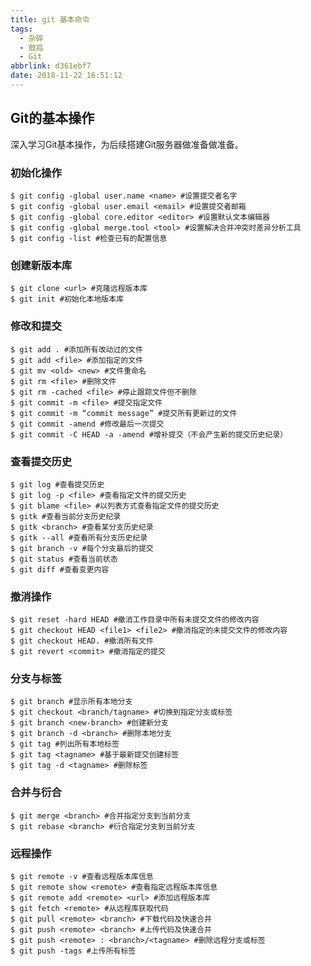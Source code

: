 ```yaml
---
title: git 基本命令
tags:
  - 杂碎
  - 鼓捣
  - Git
abbrlink: d361ebf7
date: 2018-11-22 16:51:12
---
```

## Git的基本操作

深入学习Git基本操作，为后续搭建Git服务器做准备做准备。

<!--more-->

### 初始化操作

    $ git config -global user.name <name> #设置提交者名字
    $ git config -global user.email <email> #设置提交者邮箱
    $ git config -global core.editor <editor> #设置默认文本编辑器
    $ git config -global merge.tool <tool> #设置解决合并冲突时差异分析工具
    $ git config -list #检查已有的配置信息


### 创建新版本库
    $ git clone <url> #克隆远程版本库
    $ git init #初始化本地版本库
### 修改和提交
    $ git add . #添加所有改动过的文件
    $ git add <file> #添加指定的文件
    $ git mv <old> <new> #文件重命名
    $ git rm <file> #删除文件
    $ git rm -cached <file> #停止跟踪文件但不删除
    $ git commit -m <file> #提交指定文件
    $ git commit -m “commit message” #提交所有更新过的文件
    $ git commit -amend #修改最后一次提交
    $ git commit -C HEAD -a -amend #增补提交（不会产生新的提交历史纪录）
### 查看提交历史
    $ git log #查看提交历史
    $ git log -p <file> #查看指定文件的提交历史
    $ git blame <file> #以列表方式查看指定文件的提交历史
    $ gitk #查看当前分支历史纪录
    $ gitk <branch> #查看某分支历史纪录
    $ gitk --all #查看所有分支历史纪录
    $ git branch -v #每个分支最后的提交
    $ git status #查看当前状态
    $ git diff #查看变更内容
### 撤消操作
    $ git reset -hard HEAD #撤消工作目录中所有未提交文件的修改内容
    $ git checkout HEAD <file1> <file2> #撤消指定的未提交文件的修改内容
    $ git checkout HEAD. #撤消所有文件
    $ git revert <commit> #撤消指定的提交
### 分支与标签
    $ git branch #显示所有本地分支
    $ git checkout <branch/tagname> #切换到指定分支或标签
    $ git branch <new-branch> #创建新分支
    $ git branch -d <branch> #删除本地分支
    $ git tag #列出所有本地标签
    $ git tag <tagname> #基于最新提交创建标签
    $ git tag -d <tagname> #删除标签
### 合并与衍合
    $ git merge <branch> #合并指定分支到当前分支
    $ git rebase <branch> #衍合指定分支到当前分支
### 远程操作
    $ git remote -v #查看远程版本库信息
    $ git remote show <remote> #查看指定远程版本库信息
    $ git remote add <remote> <url> #添加远程版本库
    $ git fetch <remote> #从远程库获取代码
    $ git pull <remote> <branch> #下载代码及快速合并
    $ git push <remote> <branch> #上传代码及快速合并
    $ git push <remote> : <branch>/<tagname> #删除远程分支或标签
    $ git push -tags #上传所有标签